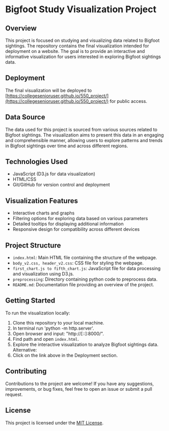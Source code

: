 # Bigfoot Study Visualization Project

## Overview
This project is focused on studying and visualizing data related to Bigfoot sightings. The repository contains the final visualization intended for deployment on a website. The goal is to provide an interactive and informative visualization for users interested in exploring Bigfoot sightings data.

## Deployment
The final visualization will be deployed to [https://collegesenioruser.github.io/550_project/](https://collegesenioruser.github.io/550_project/) for public access.

## Data Source
The data used for this project is sourced from various sources related to Bigfoot sightings. The visualization aims to present this data in an engaging and comprehensible manner, allowing users to explore patterns and trends in Bigfoot sightings over time and across different regions.

## Technologies Used
- JavaScript (D3.js for data visualization)
- HTML/CSS
- Git/GitHub for version control and deployment

## Visualization Features
- Interactive charts and graphs
- Filtering options for exploring data based on various parameters
- Detailed tooltips for displaying additional information
- Responsive design for compatibility across different devices

## Project Structure
- `index.html`: Main HTML file containing the structure of the webpage.
- `body_v2.css, header_v2.css`: CSS file for styling the webpage.
- `first_chart.js to fifth_chart.js`: JavaScript file for data processing and visualization using D3.js.
- `preprocessing`: Directory containing python code to preprocess data.
- `README.md`: Documentation file providing an overview of the project.

## Getting Started
To run the visualization locally:
1. Clone this repository to your local machine.
2. In terminal run 'python -m http.server'.
3. Open browser and input: "http://[::]:8000/".
4. Find path and open `index.html`.
5. Explore the interactive visualization to analyze Bigfoot sightings data.
Alternative:
1. Click on the link above in the Deployment section.

## Contributing
Contributions to the project are welcome! If you have any suggestions, improvements, or bug fixes, feel free to open an issue or submit a pull request.

## License
This project is licensed under the [MIT License](LICENSE).
